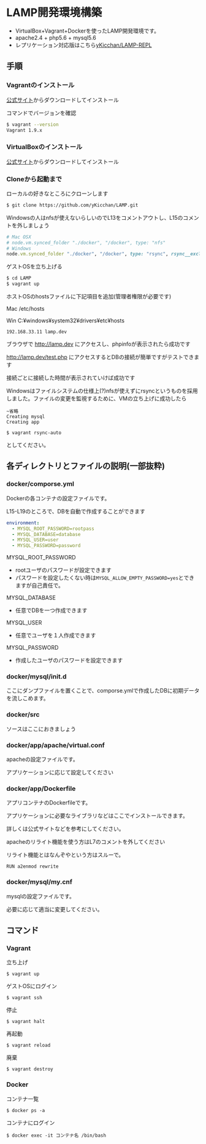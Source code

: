 # LAMP開発環境構築

- VirtualBox+Vagrant+Dockerを使ったLAMP開発環境です。
- apache2.4 + php5.6 + mysql5.6
- レプリケーション対応版はこちら[yKicchan/LAMP-REPL](https://github.com/yKicchan/LAMP-REPL.git)


## 手順

### Vagrantのインストール

[公式サイト](http://www.vagrantup.com/)からダウンロードしてインストール

コマンドでバージョンを確認
```sh
$ vagrant --version
Vagrant 1.9.x
```

### VirtualBoxのインストール

[公式サイト](https://www.virtualbox.org/)からダウンロードしてインストール

### Cloneから起動まで

ローカルの好きなところにクローンします
```sh
$ git clone https://github.com/yKicchan/LAMP.git
```

Windowsの人はnfsが使えないらしいのでL13をコメントアウトし、L15のコメントを外しましょう

```ruby
# Mac OSX
# node.vm.synced_folder "./docker", "/docker", type: "nfs"
# Windows
node.vm.synced_folder "./docker", "/docker", type: "rsync", rsync__exclude: [".vagrant/", ".git/"]
```

ゲストOSを立ち上げる
```sh
$ cd LAMP
$ vagrant up
```

ホストOSのhostsファイルに下記項目を追加(管理者権限が必要です)

Mac /etc/hosts

Win C:¥windows¥system32¥drivers¥etc¥hosts
```
192.168.33.11 lamp.dev
```

ブラウザで http://lamp.dev にアクセスし、phpinfoが表示されたら成功です

http://lamp.dev/test.php にアクセスするとDBの接続が簡単ですがテストできます

接続ごとに接続した時間が表示されていけば成功です

Windowsはファイルシステムの仕様上(?)nfsが使えずにrsyncというものを採用しました。ファイルの変更を監視するために、VMの立ち上げに成功したら
```
~省略
Creating mysql
Creating app

$ vagrant rsync-auto
```
としてください。


## 各ディレクトリとファイルの説明(一部抜粋)

### docker/comporse.yml

Dockerの各コンテナの設定ファイルです。

L15-L19のところで、DBを自動で作成することができます
```yml
environment:
  - MYSQL_ROOT_PASSWORD=rootpass
  - MYSQL_DATABASE=database
  - MYSQL_USER=user
  - MYSQL_PASSWORD=password
```

MYSQL_ROOT_PASSWORD
- rootユーザのパスワードが設定できます
- パスワードを設定したくない時は`MYSQL_ALLOW_EMPTY_PASSWORD=yes`とできますが自己責任で。

MYSQL_DATABASE
- 任意でDBを一つ作成できます

MYSQL_USER
- 任意でユーザを１人作成できます

MYSQL_PASSWORD
- 作成したユーザのパスワードを設定できます

### docker/mysql/init.d

ここにダンプファイルを置くことで、comporse.ymlで作成したDBに初期データを流しこめます。

### docker/src

ソースはここにおきましょう

### docker/app/apache/virtual.conf

apacheの設定ファイルです。

アプリケーションに応じて設定してください

### docker/app/Dockerfile

アプリコンテナのDockerfileです。

アプリケーションに必要なライブラリなどはここでインストールできます。

詳しくは公式サイトなどを参考にしてください。

apacheのリライト機能を使う方はL7のコメントを外してください

リライト機能とはなんぞやという方はスルーで。
```
RUN a2enmod rewrite
```

### docker/mysql/my.cnf

mysqlの設定ファイルです。

必要に応じて適当に変更してください。


## コマンド

### Vagrant

立ち上げ
```
$ vagrant up
```

ゲストOSにログイン
```
$ vagrant ssh
```

停止
```
$ vagrant halt
```

再起動
```
$ vagrant reload
```

廃棄
```
$ vagrant destroy
```

### Docker

コンテナ一覧
```
$ docker ps -a
```

コンテナにログイン
```
$ docker exec -it コンテナ名 /bin/bash
```
